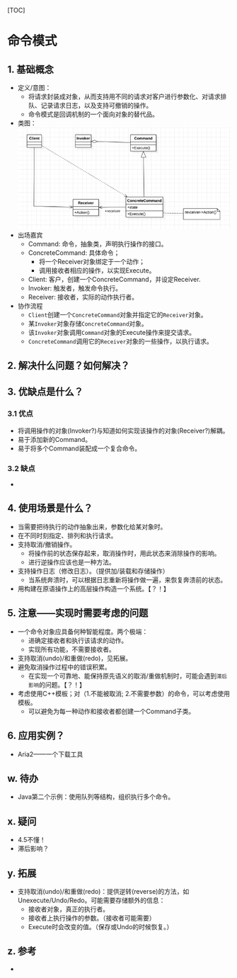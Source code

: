 [TOC]

# 命令模式
## 1. 基础概念
* 定义/意图：
    * 将请求封装成对象，从而支持用不同的请求对客户进行参数化、对请求排队、记录请求日志，以及支持可撤销的操作。
    * 命令模式是回调机制的一个面向对象的替代品。
* 类图：
![类图](./ClassDiagram.png)
* 出场嘉宾
    * Command: 命令，抽象类，声明执行操作的接口。
    * ConcreteCommand: 具体命令；
        * 将一个Receiver对象绑定于一个动作；
        * 调用接收者相应的操作，以实现Execute。
    * Client: 客户，创建一个ConcreteCommand，并设定Receiver.
    * Invoker: 触发者，触发命令执行。
    * Receiver: 接收者，实际的动作执行者。
* 协作流程
    * `Client`创建一个`ConcreteCommand`对象并指定它的`Receiver`对象。
    * 某`Invoker`对象存储`ConcreteCommand`对象。
    * 该`Invoker`对象调用`Command`对象的Execute操作来提交请求。
    * `ConcreteCommand`调用它的`Receiver`对象的一些操作，以执行请求。

## 2. 解决什么问题？如何解决？


## 3. 优缺点是什么？
### 3.1 优点
* 将调用操作的对象(Invoker?)与知道如何实现该操作的对象(Receiver?)解耦。
* 易于添加新的Command。
* 易于将多个Command装配成一个复合命令。

### 3.2 缺点
* 


## 4. 使用场景是什么？
* 当需要把待执行的动作抽象出来，参数化给某对象时。
* 在不同时刻指定、排列和执行请求。
* 支持取消/撤销操作。
    * 将操作前的状态保存起来，取消操作时，用此状态来消除操作的影响。
    * 进行逆操作应该也是一种方法。
* 支持操作日志（修改日志）。（提供加/装载和存储操作）
    * 当系统奔溃时，可以根据日志重新将操作做一遍，来恢复奔溃前的状态。
* 用构建在原语操作上的高层操作构造一个系统。【？！】

## 5. 注意——实现时需要考虑的问题
* 一个命令对象应具备何种智能程度。两个极端：
    * 进确定接收者和执行该请求的动作。
    * 实现所有功能，不需要接收者。
* 支持取消(undo)/和重做(redo)，见拓展。
* 避免取消操作过程中的错误积累。
    * 在实现一个可靠地、能保持原先语义的取消/重做机制时，可能会遇到`滞后影响`的问题。【？！】
* 考虑使用C++模板；对（1.不能被取消; 2.不需要参数）的命令，可以考虑使用模板。
    * 可以避免为每一种动作和接收者都创建一个Command子类。

## 6. 应用实例？
* Aria2——一个下载工具

## w. 待办
* Java第二个示例：使用队列等结构，组织执行多个命令。

## x. 疑问
* 4.5不懂！
* 滞后影响？

## y. 拓展
* 支持取消(undo)/和重做(redo)：提供逆转(reverse)的方法，如Unexecute/Undo/Redo。可能需要存储额外的信息：
    * 接收者对象，真正的执行者。
    * 接收者上执行操作的参数。（接收者可能需要）
    * Execute时会改变的值。（保存或Undo的时候恢复。）

## z. 参考
* 

